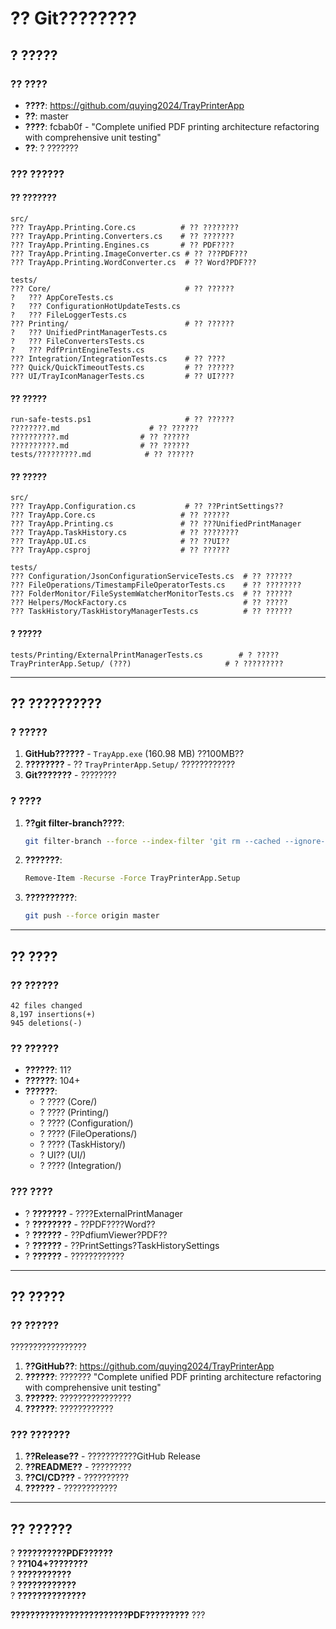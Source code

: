 # ?? Git????????

## ? **?????**

### ?? **????**
- **????**: https://github.com/quying2024/TrayPrinterApp
- **??**: master
- **????**: fcbab0f - "Complete unified PDF printing architecture refactoring with comprehensive unit testing"
- **??**: ? ???????

### ??? **??????**

#### ?? **???????**
```
src/
??? TrayApp.Printing.Core.cs          # ?? ????????
??? TrayApp.Printing.Converters.cs    # ?? ???????
??? TrayApp.Printing.Engines.cs       # ?? PDF????
??? TrayApp.Printing.ImageConverter.cs # ?? ???PDF???
??? TrayApp.Printing.WordConverter.cs  # ?? Word?PDF???

tests/
??? Core/                              # ?? ??????
?   ??? AppCoreTests.cs
?   ??? ConfigurationHotUpdateTests.cs
?   ??? FileLoggerTests.cs
??? Printing/                          # ?? ??????
?   ??? UnifiedPrintManagerTests.cs
?   ??? FileConvertersTests.cs
?   ??? PdfPrintEngineTests.cs
??? Integration/IntegrationTests.cs    # ?? ????
??? Quick/QuickTimeoutTests.cs         # ?? ??????
??? UI/TrayIconManagerTests.cs         # ?? UI????
```

#### ?? **?????**
```
run-safe-tests.ps1                     # ?? ??????
????????.md                    # ?? ??????
??????????.md                # ?? ??????  
??????????.md                # ?? ??????
tests/?????????.md            # ?? ??????
```

#### ?? **?????**
```
src/
??? TrayApp.Configuration.cs           # ?? ??PrintSettings??
??? TrayApp.Core.cs                   # ?? ??????
??? TrayApp.Printing.cs               # ?? ???UnifiedPrintManager
??? TrayApp.TaskHistory.cs            # ?? ????????
??? TrayApp.UI.cs                     # ?? ??UI??
??? TrayApp.csproj                    # ?? ??????

tests/
??? Configuration/JsonConfigurationServiceTests.cs  # ?? ??????
??? FileOperations/TimestampFileOperatorTests.cs    # ?? ????????
??? FolderMonitor/FileSystemWatcherMonitorTests.cs  # ?? ??????
??? Helpers/MockFactory.cs                          # ?? ?????
??? TaskHistory/TaskHistoryManagerTests.cs          # ?? ??????
```

#### ? **?????**
```
tests/Printing/ExternalPrintManagerTests.cs        # ? ?????
TrayPrinterApp.Setup/ (???)                     # ? ?????????
```

---

## ?? **??????????**

### ? **?????**
1. **GitHub??????** - `TrayApp.exe` (160.98 MB) ??100MB??
2. **????????** - ?? `TrayPrinterApp.Setup/` ????????????
3. **Git???????** - ????????

### ? **????**
1. **??git filter-branch????**:
   ```bash
   git filter-branch --force --index-filter 'git rm --cached --ignore-unmatch "*.exe" "*.pdb" "TrayPrinterApp.Setup/**/*"'
   ```

2. **???????**:
   ```bash
   Remove-Item -Recurse -Force TrayPrinterApp.Setup
   ```

3. **??????????**:
   ```bash
   git push --force origin master
   ```

---

## ?? **????**

### ?? **??????**
```
42 files changed
8,197 insertions(+)
945 deletions(-)
```

### ?? **??????**
- **??????**: 11?
- **??????**: 104+ 
- **??????**: 
  - ? ???? (Core/)
  - ? ???? (Printing/)  
  - ? ???? (Configuration/)
  - ? ???? (FileOperations/)
  - ? ???? (TaskHistory/)
  - ? UI?? (UI/)
  - ? ???? (Integration/)

### ??? **????**
- ? **???????** - ????ExternalPrintManager
- ? **????????** - ??PDF????Word??
- ? **??????** - ??PdfiumViewer?PDF??
- ? **??????** - ??PrintSettings?TaskHistorySettings
- ? **??????** - ????????????

---

## ?? **?????**

### ?? **??????**
?????????????????

1. **??GitHub??**: https://github.com/quying2024/TrayPrinterApp
2. **??????**: ??????? "Complete unified PDF printing architecture refactoring with comprehensive unit testing"
3. **??????**: ????????????????
4. **??????**: ????????????

### ??? **???????**
1. **??Release??** - ???????????GitHub Release
2. **??README??** - ?????????
3. **??CI/CD???** - ??????????
4. **??????** - ????????????

---

## ?? **??????**

? **??????????PDF??????**  
? **??104+????????**  
? **???????????**  
? **????????????**  
? **??????????????**  

**????????????????????????PDF?????????** ???